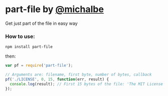 # part-file by [@michalbe](http://github.com/michalbe) #
Get just part of the file in easy way

### How to use: ###
```
npm install part-file
```
then:
```javascript
var pf = require('part-file');

// Arguments are: filename, first byte, number of bytes, callback
pf('./LICENSE', 0, 15, function(err, result) {
  console.log(result); // First 15 bytes of the file: 'The MIT License'
});
```
